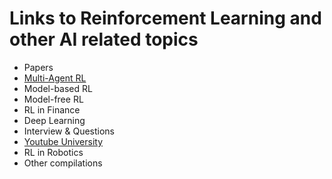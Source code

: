 # Links to Reinforcement Learning and other AI related topics

- Papers
- [Multi-Agent RL](Marl.md)
- Model-based RL
- Model-free RL
- RL in Finance
- Deep Learning
- Interview & Questions
- [Youtube University](Youtube-University.md)
- RL in Robotics
- Other compilations

